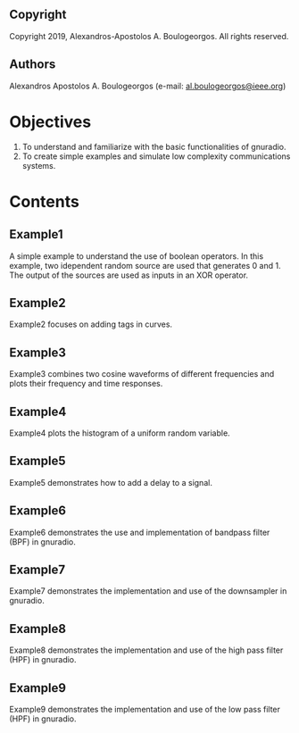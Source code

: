 ## Copyright
Copyright 2019, Alexandros-Apostolos A. Boulogeorgos. All rights reserved.

## Authors
Alexandros Apostolos A. Boulogeorgos (e-mail: al.boulogeorgos@ieee.org)

# Objectives
1. To understand and familiarize with the basic functionalities of gnuradio.
2. To create simple examples and simulate low complexity communications systems.

# Contents

## Example1
A simple example to understand the use of boolean operators. In this example, two idependent random source are used that generates 0 and 1. The output of the sources are used as inputs in an XOR operator.

## Example2
Example2 focuses on adding tags in curves. 

## Example3
Example3 combines two cosine waveforms of different frequencies and plots their frequency and time responses. 

## Example4
Example4 plots the histogram of a uniform random variable. 

## Example5
Example5 demonstrates how to add a delay to a signal. 

## Example6
Example6 demonstrates the use and implementation of bandpass filter (BPF) in gnuradio. 

## Example7
Example7 demonstrates the implementation and use of the downsampler in gnuradio.

## Example8
Example8 demonstrates the implementation and use of the high pass filter (HPF) in gnuradio.

## Example9
Example9 demonstrates the implementation and use of the low pass filter (HPF) in gnuradio.
